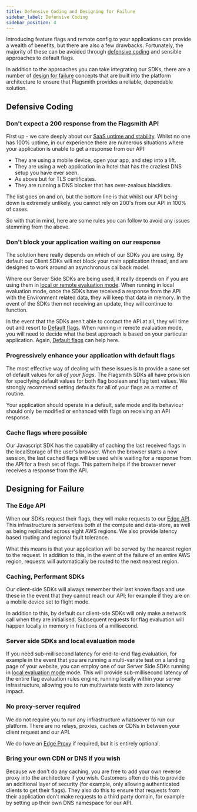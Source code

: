 ```yaml
---
title: Defensive Coding and Designing for Failure
sidebar_label: Defensive Coding
sidebar_position: 4
---
```


Introducing feature flags and remote config to your applications can provide a wealth of benefits, but there are also a few drawbacks. Fortunately, the majority of these can be avoided through [defensive coding](#defensive-coding) and sensible approaches to default flags.

In addition to the approaches you can take integrating our SDKs, there are a number of [design for failure](#designing-for-failure) concepts that are built into the platform architecture to ensure that Flagsmith provides a reliable, dependable solution.

## Defensive Coding

### Don't expect a 200 response from the Flagsmith API

First up - we care deeply about our [SaaS uptime and stability](http://status.flagsmith.com/). Whilst no one has 100% uptime, in our experience there are numerous situations where your application is unable to get a response from our API:

- They are using a mobile device, open your app, and step into a lift.
- They are using a web application in a hotel that has the craziest DNS setup you have ever seen.
- As above but for TLS certificates.
- They are running a DNS blocker that has over-zealous blacklists.

The list goes on and on, but the bottom line is that whilst our API being down is extremely unlikely, you cannot rely on 200's from our API in 100% of cases.

So with that in mind, here are some rules you can follow to avoid any issues stemming from the above.

### Don't block your application waiting on our response

The solution here really depends on which of our SDKs you are using. By default our Client SDKs will not block your main application thread, and are designed to work around an asynchronous callback model.

Where our Server Side SDKs are being used, it really depends on if you are using them in [local or remote evaluation mode](/flagsmith-integration/integration-overview). When running in local evaluation mode, once the SDKs have received a response from the API with the Environment related data, they will keep that data in memory. In the event of the SDKs then not receiving an update, they will continue to function.

In the event that the SDKs aren't able to contact the API at all, they will time out and resort to [Default flags](#progressively-enhance-your-application-with-default-flags). When running in remote evaluation mode, you will need to decide what the best approach is based on your particular application. Again, [Default flags](#progressively-enhance-your-application-with-default-flags) can help here.

### Progressively enhance your application with default flags

The most effective way of dealing with these issues is to provide a sane set of default values for _all of your flags_. The Flagsmith SDKs all have provision for specifying default values for both flag boolean and flag text values. We strongly recommend setting defaults for all of your flags as a matter of routine.

Your application should operate in a default, safe mode and its behaviour should only be modified or enhanced with flags on receiving an API response.

### Cache flags where possible

Our Javascript SDK has the capability of caching the last received flags in the localStorage of the user's browser. When the browser starts a new session, the last cached flags will be used while waiting for a response from the API for a fresh set of flags. This pattern helps if the browser never receives a response from the API.

## Designing for Failure

### The Edge API

When our SDKs request their flags, they will make requests to our [Edge API](/performance/edge-api). This infrastructure is serverless both at the compute and data-store, as well as being replicated across eight AWS regions. We also provide latency based routing and regional fault tolerance.

What this means is that your application will be served by the nearest region to the request. In addition to this, in the event of the failure of an entire AWS region, requests will automatically be routed to the next nearest region.

### Caching, Performant SDKs

Our client-side SDKs will always remember their last known flags and use these in the event that they cannot reach our API; for example if they are on a mobile device set to flight mode.

In addition to this, by default our client-sde SDKs will only make a network call when they are initialised. Subsequent requests for flag evaluation will happen locally in memory in fractions of a millisecond.

### Server side SDKs and local evaluation mode

If you need sub-millisecond latency for end-to-end flag evaluation, for example in the event that you are running a multi-variate test on a landing page of your website, you can employ one of our Server Side SDKs running in [local evaluation mode](/flagsmith-integration/integration-overview) mode. This will provide sub-millisecond latency of the entire flag evaluation rules engine, running locally within your server infrastructure, allowing you to run multivariate tests with zero latency impact.

### No proxy-server required

We do not require you to run any infrastructure whatsoever to run our platform. There are no relays, proxies, caches or CDNs in between your client request and our API.

We do have an [Edge Proxy](/performance/edge-proxy) if required, but it is entirely optional.

### Bring your own CDN or DNS if you wish

Because we don't do any caching, you are free to add your own reverse proxy into the architecture if you wish. Customers often do this to provide an additional layer of security (for example, only allowing authenticated clients to get their flags). They also do this to ensure that requests from their application don't make requests to a third party domain, for example by setting up their own DNS namespace for our API.
